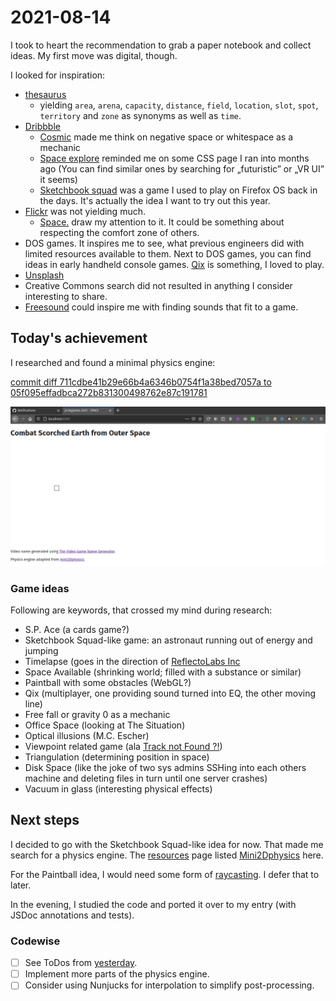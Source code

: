# 2021-08-14

I took to heart the recommendation to grab a paper notebook and collect ideas.
My first move was digital, though.

I looked for inspiration:

- [thesaurus][thesaurus]
  - yielding `area`, `arena`, `capacity`, `distance`, `field`, `location`,
    `slot`, `spot`, `territory` and `zone` as synonyms as well as `time`.
- [Dribbble][dribbble]
  - [Cosmic][cosmic] made me think on negative space or whitespace as a
    mechanic
  - [Space explore][explore] reminded me on some CSS page I ran into months ago
    (You can find similar ones by searching for „futuristic” or „VR UI” it
    seems)
  - [Sketchbook squad][sketchbook] was a game I used to play on Firefox OS back
    in the days. It's actually the idea I want to try out this year.
- [Flickr][flickr] was not yielding much.
  - [Space.][space] draw my attention to it. It could be something about
    respecting the comfort zone of others.
- DOS games. It inspires me to see, what previous engineers did with limited
  resources available to them. Next to DOS games, you can find ideas in early
  handheld console games. [Qix][qix] is something, I loved to play.
- [Unsplash][unsplash]
- Creative Commons search did not resulted in anything I consider interesting
  to share.
- [Freesound][freesound] could inspire me with finding sounds that fit to a
  game.

## Today's achievement

I researched and found a minimal physics engine:

[commit diff 711cdbe41b29e66b4a6346b0754f1a38bed7057a to 05f095effadbca272b831300498762e87c191781][diff]

![screenshot from 2021-08-14][screenshot]

### Game ideas

Following are keywords, that crossed my mind during research:

- S.P. Ace (a cards game?)
- Sketchbook Squad-like game: an astronaut running out of energy and jumping
- Timelapse (goes in the direction of [ReflectoLabs Inc][reflectolabs]
- Space Available (shrinking world; filled with a substance or similar)
- Paintball with some obstacles (WebGL?)
- Qix (multiplayer, one providing sound turned into EQ, the other moving line)
- Free fall or gravity 0 as a mechanic
- Office Space (looking at The Situation)
- Optical illusions (M.C. Escher)
- Viewpoint related game (ala [Track not Found ?!][track])
- Triangulation (determining position in space)
- Disk Space (like the joke of two sys admins SSHing into each others machine
  and deleting files in turn until one server crashes)
- Vacuum in glass (interesting physical effects)

## Next steps

I decided to go with the Sketchbook Squad-like idea for now. That made me
search for a physics engine. The [resources][resources] page listed
[Mini2Dphysics][physics] here.

For the Paintball idea, I would need some form of [raycasting][raycasting].
I defer that to later.

In the evening, I studied the code and ported it over to my entry (with
JSDoc annotations and tests).

### Codewise

- [ ] See ToDos from [yesterday][yesterday].
- [ ] Implement more parts of the physics engine.
- [ ] Consider using Nunjucks for interpolation to simplify post-processing.

[cosmic]: https://dribbble.com/shots/15008838-Cosmic
[diff]: https://jaenis.ch/hobbies/coding/repos/ryuno-ki/js13kgames-2021/compare/711cdbe41b29e66b4a6346b0754f1a38bed7057a...05f095effadbca272b831300498762e87c191781
[dribbble]: https://dribbble.com/search/space
[explore]: https://dribbble.com/shots/14374431-Space-explore
[flickr]: https://flickr.com/search/?text=space
[freesound]: https://freesound.org/browse/tags/space/
[physics]: https://github.com/xem/mini2Dphysics/
[qix]: https://en.wikipedia.org/wiki/Qix
[raycasting]: https://xem.github.io/projects/raycast.html
[reflectolabs]: https://itch.io/jam/gamedevjs-2021/rate/1013449
[resources]: https://js13kgames.github.io/resources/
[screenshot]: ./2021-08-14.png
[sketchbook]: https://www.orangepixel.net/2013/05/18/sketchbook-squad/
[space]: https://flic.kr/p/85Y8Lj
[thesaurus]: https://www.thesaurus.com/browse/space
[track]: https://xem.github.io/articles/js13k20.html
[unsplash]: https://unsplash.com/s/photos/space
[yesterday]: ./2021-08-13.md
